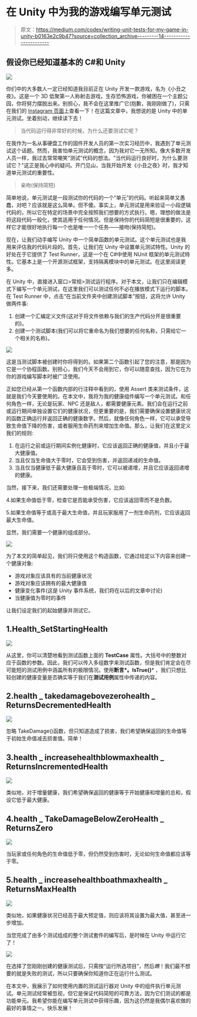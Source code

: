 # 在 Unity 中为我的游戏编写单元测试

> 原文：<https://medium.com/codex/writing-unit-tests-for-my-game-in-unity-b0163e2c9b47?source=collection_archive---------14----------------------->

## 假设你已经知道基本的 C#和 Unity

![](img/29948bb1b3fc9671bd4691a8b5831659.png)

你们中的大多数人一定已经知道我目前正在 Unity 开发一款游戏，名为《小丑之夜》。这是一个 3D 低聚第一人称射击游戏，生存恐怖游戏，你被困在一个主题公园，你将努力摆脱出来。别担心，我不会在这里推广它(抱歉，我刚刚做了)，只需在我们的 [Instagram 页面](https://www.instagram.com/stationrgames/)上查看一下！在这篇文章中，我想说的是 Unity 中的单元测试。坐着别动，继续读下去！

> 当代码运行得非常好的时候，为什么还要测试它呢？

在我作为一名从事硬盘工作的固件开发人员的第一次实习经历中，我遇到了单元测试这个话题。然而，我害怕单元测试的概念，因为我对它一无所知。像大多数开发人员一样，我过去常常嘲笑“测试”代码的想法。"当代码运行良好时，为什么要测试它？"这正是我心中的疑问。开门见山，当我开始开发《小丑之夜》时，我才知道单元测试的重要性。

> 亲吻(保持简短)

简单地说，单元测试是一段测试你的代码的一个“单元”的代码。听起来简单又愚蠢，对吧？应该就是这么简单。但不傻。事实上，单元测试是用来验证一小段逻辑代码的，所以它在特定的场景中完全按照我们想要的方式执行。嗯，理想的做法是将这段代码一般化，使其适用于任何情况。但是保持你的代码简短是很重要的，这样它才能很好地执行每一个也是唯一一个任务——接吻(保持简短)。

现在，让我们动手编写 Unity 中一个简单函数的单元测试。这个单元测试也是我用来评估我的代码片段的。首先，让我们在 Unity 中设置单元测试特性。Unity 的好处在于它提供了 Test Runner，这是一个在 C#中使用 NUnit 框架的单元测试特性。它基本上是一个开源测试框架，支持隔离模块中的单元测试。在这里阅读更多。

在 Unity 中，直接进入窗口>常规>测试运行程序。对于本文，让我们只在编辑模式下编写一个单元测试，在这里我们可以测试任何不必在播放模式下运行的脚本。在 Test Runner 中，点击“在当前文件夹中创建测试脚本”按钮，这将允许 Unity 做两件事:

1.  创建一个汇编定义文件(这对于将文件依赖与我们的生产代码分开是很重要的)。
2.  创建一个测试脚本(我们可以将它重命名为我们想要的任何名称，只需给它一个相关的名称)。

![](img/d836cd6c88bacf32f60372cdb5b93339.png)

这是当测试脚本被创建时你将得到的。如果第二个函数引起了您的注意，那是因为它是一个协程函数。别担心，我们今天不会用到它，你可以随意查找，因为它在为你的游戏编写脚本时被广泛使用。

正如您已经从第一个函数内部的行注释中看到的，使用 Assert 类来测试条件，这就是我们今天要使用的。在本文中，我将为我的健康组件编写一个单元测试。和任何角色一样，无论是玩家、NPC 还是敌人，都需要健康元素。我们会在运行之前或运行期间单独设置它们的健康状况，但更重要的是，我们需要确保设置健康状况的函数正确运行并返回正确的健康数字。然后，就像任何角色一样，它可以承受导致生命值下降的伤害，或者服用生命药剂来增加生命值。那么，让我们在这里定义我们的规则:

1.  在运行之前或运行期间实例化健康时，它应该返回正确的健康值，并且小于最大健康值。
2.  当且仅当生命值大于零时，它会受到伤害，并返回递减的生命值。
3.  当且仅当健康低于最大健康且高于零时，它可以被递增，并且它应该返回递增的健康。

当然，接下来，我们还需要处理一些极端情况，比如:

4.如果生命值低于零，检查它是否能承受伤害，它应该返回零而不是负数。

5.如果生命值等于或高于最大生命值，并且玩家服用了一剂生命药剂，它应该返回最大生命值。

显然，我们需要一个健康的组成部分。

![](img/293f359b61e6eef03469210238166756.png)

为了本文的简单起见，我们将只使用这个构造函数，它通过给定以下内容来创建一个健康对象:

*   游戏对象应该具有的当前健康状况
*   游戏对象应该拥有的最大健康值
*   健康变化事件(这是 Unity 事件系统，我们将在以后的文章中讨论)
*   当健康值为零时的事件

让我们设定我们的起始健康并测试它。

## 1.Health_SetStartingHealth

![](img/6e0687d179775469b44e2f6046d422c7.png)

从这里，你可以清楚地看到测试函数上面的 **TestCase** 属性。大括号中的整数对应于函数的参数。因此，我们可以传入多组数字来测试函数，但是我们肯定会在尽可能短的测试用例中涵盖所有的极限情况。使用**断言*。IsTrue()*** ，我们只想比较创建的健康变量是否确实等于我们在**测试用例**属性中传递的内容。

## 2.health _ takedamagebovezerohealth _ ReturnsDecrementedHealth

![](img/1204ab769bf79b645427c4e6edc129a7.png)

忽略 TakeDamage()函数，但只知道造成了损害，我们希望确保返回的生命值等于初始生命值减去损害值。简单！

## 3.health _ increasehealthblowmaxhealth _ ReturnsIncrementedHealth

![](img/036622a5b2f98e380acaa19421134d15.png)

类似地，对于增量健康，我们希望确保返回的健康等于开始健康和增量的总和，假设它低于最大健康。

## 4.health _ TakeDamageBelowZeroHealth _ ReturnsZero

![](img/6105221a9a72560aaadb06fdc7529f04.png)

当玩家或任何角色的生命值低于零，但仍然受到伤害时，无论如何生命值都应该等于零。

## 5.health _ increasehealthboathmaxhealth _ ReturnsMaxHealth

![](img/040c88f4abcb3148983353fb4343ce40.png)

类似地，如果健康状况已经高于最大预定值，则应该将其设置为最大值，甚至进一步增加。

当您完成了由多个测试组成的整个测试套件的编写后，是时候在 Unity 中运行它了！

![](img/628cc9811c08f2085a54fac66ce7d18e.png)

在选择了您刚刚创建的健康测试后，只需按“运行所选项目”，然后*瞧*！我们最不想要的就是失败的测试，所以只要确保你知道你正在运行什么测试。

在本文中，我展示了如何使用内置的测试运行器对 Unity 中的组件执行单元测试。单元测试经常被忽视，但它是保证代码简短的可靠方法，因为它们测试的都是功能单元。我希望你能在编写单元测试中获得乐趣，因为这仍然是我偶尔喜欢做的最好的事情之一。快乐发展！